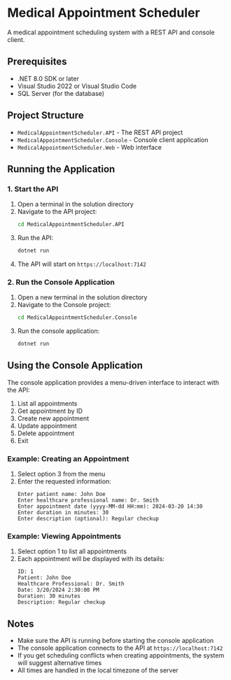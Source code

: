 # Medical Appointment Scheduler

A medical appointment scheduling system with a REST API and console client.

## Prerequisites

- .NET 8.0 SDK or later
- Visual Studio 2022 or Visual Studio Code
- SQL Server (for the database)

## Project Structure

- `MedicalAppointmentScheduler.API` - The REST API project
- `MedicalAppointmentScheduler.Console` - Console client application
- `MedicalAppointmentScheduler.Web` - Web interface

## Running the Application

### 1. Start the API

1. Open a terminal in the solution directory
2. Navigate to the API project:
   ```bash
   cd MedicalAppointmentScheduler.API
   ```
3. Run the API:
   ```bash
   dotnet run
   ```
4. The API will start on `https://localhost:7142`

### 2. Run the Console Application

1. Open a new terminal in the solution directory
2. Navigate to the Console project:
   ```bash
   cd MedicalAppointmentScheduler.Console
   ```
3. Run the console application:
   ```bash
   dotnet run
   ```

## Using the Console Application

The console application provides a menu-driven interface to interact with the API:

1. List all appointments
2. Get appointment by ID
3. Create new appointment
4. Update appointment
5. Delete appointment
6. Exit

### Example: Creating an Appointment

1. Select option 3 from the menu
2. Enter the requested information:
   ```
   Enter patient name: John Doe
   Enter healthcare professional name: Dr. Smith
   Enter appointment date (yyyy-MM-dd HH:mm): 2024-03-20 14:30
   Enter duration in minutes: 30
   Enter description (optional): Regular checkup
   ```

### Example: Viewing Appointments

1. Select option 1 to list all appointments
2. Each appointment will be displayed with its details:
   ```
   ID: 1
   Patient: John Doe
   Healthcare Professional: Dr. Smith
   Date: 3/20/2024 2:30:00 PM
   Duration: 30 minutes
   Description: Regular checkup
   ```

## Notes

- Make sure the API is running before starting the console application
- The console application connects to the API at `https://localhost:7142`
- If you get scheduling conflicts when creating appointments, the system will suggest alternative times
- All times are handled in the local timezone of the server
